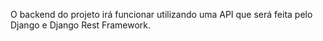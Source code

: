 O backend do projeto irá funcionar utilizando uma API que será feita pelo Django e Django Rest Framework.
